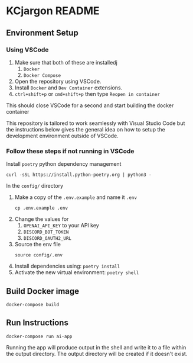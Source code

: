 # KCjargon README

## Environment Setup

### Using VSCode

1. Make sure that both of these are installedj
    1. `Docker`
    2. `Docker Compose`
2. Open the repository using VSCode.
3. Install `Docker` and `Dev Container` extensions.
4. `ctrl+shift+p` or `cmd+shift+p` then type `Reopen in container`

This should close VSCode for a second and start building the docker container

This repository is tailored to work seamlessly with Visual Studio Code but
the instructions below gives the general idea on how to setup the development environment
outside of VSCode.

### Follow these steps if not running in VSCode

Install `poetry` python dependency management

```shell
curl -sSL https://install.python-poetry.org | python3 -
```

In the `config/` directory
1. Make a copy of the `.env.example` and name it `.env`
    ```shell
    cp .env.example .env
    ```
2. Change the values for 
    1. `OPENAI_API_KEY` to your API key
    2. `DISCORD_BOT_TOKEN`
    3. `DISCORD_OAUTH2_URL`
3. Source the env file
    ```shell
    source config/.env
    ```
4. Install dependencies using: `poetry install`
5. Activate the new virtual environment: `poetry shell` 

## Build Docker image

```shell
docker-compose build 
```

## Run Instructions

```shell
docker-compose run ai-app
```

Running the app will produce output in the shell and write it to a file within the output directory.
The output directory will be created if it doesn't exist.
